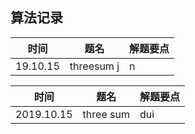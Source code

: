 ## 算法记录

时间 | 题名 | 解题要点 
-- | -- | -- 
19.10.15 | threesum  j | n


时间 | 题名 | 解题要点 
-- | -- | --
2019.10.15 | three sum | dui
